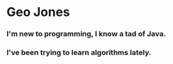 # Geo Jones
### I'm new to programming, I know a tad of Java.

### I've been trying to learn algorithms lately.

